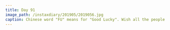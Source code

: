 ```yaml
---
title: Day 91
image_path: /instaxdiary/201905/2019056.jpg
caption: Chinese word "FU" means for "Good Lucky". Wish all the people that suffered #coronavirus  will healthy and safe.
---
```


